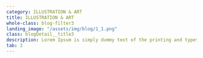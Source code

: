 ```yaml
---
category: ILLUSTRATION & ART
title: ILLUSTRATION & ART
whole-class: blog-filter3
landing_image: "/assets/img/blog/1_1.png"
class: blogDetail__title3
description: Lorem Ipsum is simply dummy text of the printing and typesetting industry. Lorem Ipsum is simply dummy text of the...
tab: 3
---
```


